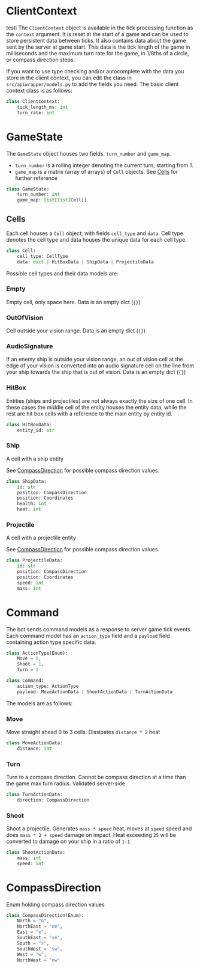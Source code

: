 # ClientContext
testi
The `ClientContext` object is available in the tick processing function as the `context`
argument. It is reset at the start of a game and can be used to store persistent data
between ticks. It also contains data about the game sent by the server at game start.
This data is the tick length of the game in milliseconds and the maximum turn rate for
the game, in 1/8ths of a circle, or compass direction steps.

If you want to use type checking and/or autocomplete with the data you store in the client
context, you can edit the class in `src/apiwrapper/models.py` to add the fields you need.
The basic client context class is as follows:

```python
class ClientContext:
    tick_length_ms: int
    turn_rate: int
```

# GameState

The `GameState` object houses two fields. `turn_number` and `game_map`.

 - `turn_number` is a rolling integer denoting the current turn,
starting from 1.
 - `game_map` is a matrix (array of arrays) of `Cell` objects. See [Cells](#cells) for
further reference

```python
class GameState:
    turn_number: int
    game_map: list[list[Cell]]
```

## Cells

Each cell houses a `Cell` object, with fields `cell_type` and `data`. Cell type denotes
the cell type and data houses the unique data for each cell type. 

```python
class Cell:
    cell_type: CellType
    data: dict | HitBoxData | ShipData | ProjectileData
```

Possible cell types and their data models are:

### Empty
Empty cell, only space here. Data is an empty dict (`{}`)

### OutOfVision
Cell outside your vision range. Data is an empty dict (`{}`)


### AudioSignature
If an enemy ship is outside your vision range, an out of vision cell at the edge of your
vision is converted into an audio signature cell on the line from your ship towards
the ship that is out of vision. Data is an empty dict (`{}`)

### HitBox
Entities (ships and projectiles) are not always exactly the size of one cell. In these
cases the middle cell of the entity houses the entity data, while the rest are hit box
cells with a reference to the main entity by entity id.
```python
class HitBoxData:
    entity_id: str
```

### Ship
A cell with a ship entity

See [CompassDirection](#compassdirection) for possible compass direction values.
```python
class ShipData:
    id: str
    position: CompassDirection
    position: Coordinates
    health: int
    heat: int
```

### Projectile
A cell with a projectile entity

See [CompassDirection](#compassdirection) for possible compass direction values.
```python
class ProjectileData:
    id: str
    position: CompassDirection
    position: Coordinates
    speed: int
    mass: int
```

# Command

The bot sends command models as a response to server game tick events. Each command
model has an `action_type` field and a `payload` field containing action type specific
data.

```python
class ActionType(Enum):
    Move = 0,
    Shoot = 1,
    Turn = 2

class Command:
    action_type: ActionType
    payload: MoveActionData | ShootActionData | TurnActionData
```

The models are as follows:

### Move

Move straight ahead 0 to 3 cells. Dissipates `distance * 2` heat

```python
class MoveActionData:
    distance: int
```

### Turn

Turn to a compass direction. Cannot be compass direction at a time than the game max
turn radius. Validated server-side

```python
class TurnActionData:
    direction: CompassDirection
```

### Shoot

Shoot a projectile. Generates `mass * speed` heat, moves at `speed` speed and
does `mass * 2 + speed` damage on impact. Heat exceeding `25` will be converted to
damage on your ship in a ratio of `1:1`


```python
class ShootActionData:
    mass: int
    speed: int
```

# CompassDirection
Enum holding compass direction values
```python
class CompassDirection(Enum):
    North = "n",
    NorthEast = "ne",
    East = "e",
    SouthEast = "se",
    South = "s",
    SouthWest = "sw",
    West = "w",
    NorthWest = "nw"
```